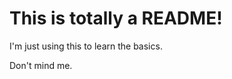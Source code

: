 <!DOCTYPE html>
<html lang="eng">
<head>
<title>READMEEE</title>
</head>
<body>
<h1>This is <emphasis>totally</emphasis> a README!</h1>
<p>I'm just using this to learn the basics.</p>
<p>Don't mind me.</p>
</body>
</html>
